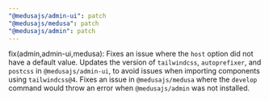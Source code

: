 ```yaml
---
"@medusajs/admin-ui": patch
"@medusajs/medusa": patch
"@medusajs/admin": patch
---
```


fix(admin,admin-ui,medusa): Fixes an issue where the `host` option did not have a default value. Updates the version of `tailwindcss`, `autoprefixer`, and `postcss` in `@medusajs/admin-ui`, to avoid issues when importing components using `tailwindcss@4`. Fixes an issue in `@medusajs/medusa` where the `develop` command would throw an error when `@medusajs/admin` was not installed.

